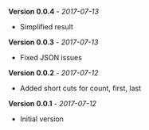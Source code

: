 **Version 0.0.4** - *2017-07-13*

- Simplified result


**Version 0.0.3** - *2017-07-13*

- Fixed JSON issues


**Version 0.0.2** - *2017-07-12*

- Added short cuts for count, first, last


**Version 0.0.1** - *2017-07-12*

- Initial version
